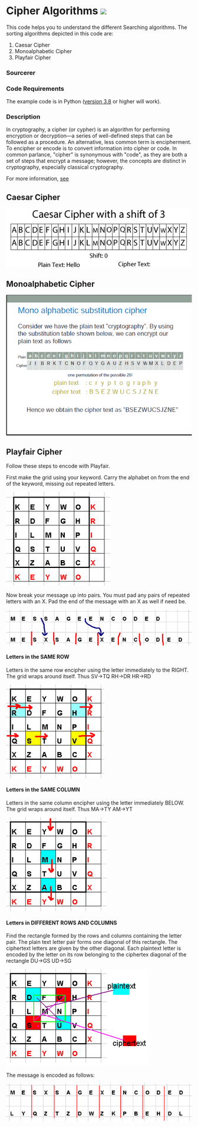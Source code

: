 # Cipher Algorithms   [![](https://img.shields.io/badge/Parth-Pathak-brightgreen.svg?colorB=ff0000)](https://www.linkedin.com/in/parth-pathak-learner/)
This code helps you to understand the different Searching algorithms. The sorting algorithms depicted in this code are:

1. Caesar Cipher
2. Monoalphabetic Cipher
3. Playfair Cipher

### Sourcerer

### Code Requirements
The example code is in Python ([version 3.8](https://www.python.org/downloads/) or higher will work).

### Description
In cryptography, a cipher (or cypher) is an algorithm for performing encryption or decryption—a series of well-defined steps that can be followed as a procedure. An alternative, less common term is encipherment. To encipher or encode is to convert information into cipher or code. In common parlance, "cipher" is synonymous with "code", as they are both a set of steps that encrypt a message; however, the concepts are distinct in cryptography, especially classical cryptography.

For more information, [see](https://en.wikipedia.org/wiki/Cipher)

## Caesar Cipher
![Caesar](gif/caeser.gif)

## Monoalphabetic Cipher
![Monoalphabetic](gif/monoalphabetic.png)

## Playfair Cipher
Follow these steps to encode with Playfair.

First make the grid using your keyword. Carry the alphabet on from the end of the keyword, missing out repeated letters.

![pfair1](gif/pfair1.gif)

Now break your message up into pairs. You must pad any pairs of repeated letters with an X. Pad the end of the message with an X as well if need be.

![pfair2](gif/pfair2.gif)

#### Letters in the SAME ROW
Letters in the same row encipher using the letter immediately to the RIGHT. The grid wraps around itself. Thus
SV→TQ
RH→DR
HR→RD

![pfair3](gif/pfair3.gif)

#### Letters in the SAME COLUMN
Letters in the same column encipher using the letter immediately BELOW. The grid wraps around itself. Thus
MA→TY
AM→YT

![pfair4](gif/pfair4.gif)

#### Letters in DIFFERENT ROWS AND COLUMNS
Find the rectangle formed by the rows and columns containing the letter pair. The plain text letter pair forms one diagonal of this rectangle. The ciphertext letters are given by the other diagonal. Each plaintext letter is encoded by the letter on its row belonging to the ciphertex diagonal of the rectangle
DU→GS
UD→SG

![pfair5](gif/pfair5.gif)

The message is encoded as follows:

![pfair6](gif/pfair6.gif)
